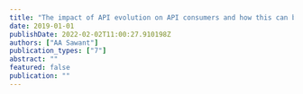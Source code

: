 ```yaml
---
title: "The impact of API evolution on API consumers and how this can be affected by API producers and language designers"
date: 2019-01-01
publishDate: 2022-02-02T11:00:27.910198Z
authors: ["AA Sawant"]
publication_types: ["7"]
abstract: ""
featured: false
publication: ""
---
```


